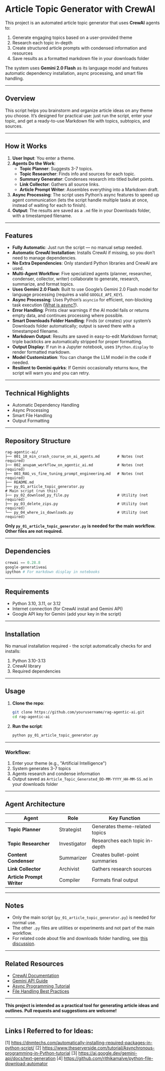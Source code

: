 # Article Topic Generator with CrewAI 

This project is an automated article topic generator that uses **CrewAI** agents to:
1. Generate engaging topics based on a user-provided theme
2. Research each topic in-depth
3. Create structured article prompts with condensed information and resources
4. Save results as a formatted markdown file in your downloads folder

The system uses **Gemini 2.0 Flash** as its language model and features automatic dependency installation, async processing, and smart file handling.

---

## Overview

This script helps you brainstorm and organize article ideas on any theme you choose. It’s designed for practical use: just run the script, enter your topic, and get a ready-to-use Markdown file with topics, subtopics, and sources.

---

## How it Works

1. **User Input**: You enter a theme.
2. **Agents Do the Work**:
   - **Topic Planner**: Suggests 3-7 topics.
   - **Topic Researcher**: Finds info and sources for each topic.
   - **Summary Generator**: Condenses research into titled bullet points.
   - **Link Collector**: Gathers all source links.
   - **Article Prompt Writer**: Assembles everything into a Markdown draft.
3. **Async Processing**: The script uses Python’s async features to speed up agent communication (lets the script handle multiple tasks at once, instead of waiting for each to finish).
4. **Output**: The results are saved as a `.md` file in your Downloads folder, with a timestamped filename.

---  

## Features

- **Fully Automatic**: Just run the script — no manual setup needed.
- **Automatic CrewAI Installation**: Installs CrewAI if missing, so you don’t need to manage dependencies.
- **No Extra Dependencies**: Only standard Python libraries and CrewAI are used.
- **Multi-Agent Workflow**: Five specialized agents (planner, researcher, condenser, collector, writer) collaborate to generate, research, summarize, and format topics.
- **Uses Gemini 2.0 Flash**: Built to use Google’s Gemini 2.0 Flash model for language processing (requires a valid `GOOGLE_API_KEY`).
- **Async Processing**: Uses Python’s `asyncio` for efficient, non-blocking task execution ([What is async?](https://www.theserverside.com/tutorial/Asynchronous-programming-in-Python-tutorial)).
- **Error Handling**: Prints clear warnings if the AI model fails or returns empty data, and continues processing where possible.
- **Smart Downloads Folder Handling**: Finds (or creates) your system’s Downloads folder automatically; output is saved there with a timestamped filename.
- **Markdown Output**: Results are saved in easy-to-edit Markdown format; triple backticks are automatically stripped for proper formatting.
- **Output Display**: If run in a Jupyter notebook, uses `IPython.display` to render formatted markdown.
- **Model Customization**: You can change the LLM model in the code if needed.
- **Resilient to Gemini quirks**: If Gemini occasionally returns `None`, the script will warn you and you can retry. 

---

## Technical Highlights
- Automatic Dependency Handling
- Async Processing
- Smart File Handling
- Output Formatting

---

## Repository Structure

```
rag-agentic-ai/
├── 001_10_min_crash_course_on_ai_agents.md        # Notes (not required)    
├── 002_anupam_workflow_on_agentic_ai.md           # Notes (not required)    
├── 003_RAG_vs_fine_tuning_prompt_engineering.md   # Notes (not required)    
├── README.md
├── py_01_article_topic_generator.py                                        # Main script (run this)
├── py_02_download_py_file.py                      # Utility (not required)
├── py_03_delete_zips.py                           # Utility (not required)
└── py_04_where_is_downloads.py                    # Utility (not required)
```

**Only `py_01_article_topic_generator.py` is needed for the main workflow. Other files are not required.**

---

## Dependencies
```python
crewai == 0.28.8
google-generativeai 
ipython # For markdown display in notebooks
```
 
---

## Requirements

- Python 3.10, 3.11, or 3.12
- Internet connection (for CrewAI install and Gemini API)
- Google API key for Gemini (add your key in the script)

---

## Installation
No manual installation required - the script automatically checks for and installs:
1. Python 3.10-3.13
2. CrewAI library
3. Required dependencies

---

## Usage

1. **Clone the repo**:
   ```bash
   git clone https://github.com/yourusername/rag-agentic-ai.git
   cd rag-agentic-ai
   ```

2. **Run the script**:
   ```bash
   python py_01_article_topic_generator.py
   ```  

---

### Workflow:
1. Enter your theme (e.g., "Artificial Intelligence")
2. System generates 3-7 topics
3. Agents research and condense information
4. Output saved as `Article_Topic_Generated_DD-MM-YYYY_HH-MM-SS.md` in your downloads folder

---

## Agent Architecture
| Agent | Role | Key Function |
|-------|------|-------------|
| **Topic Planner** | Strategist | Generates theme-related topics |
| **Topic Researcher** | Investigator | Researches each topic in-depth |
| **Content Condenser** | Summarizer | Creates bullet-point summaries |
| **Link Collector** | Archivist | Gathers research sources |
| **Article Prompt Writer** | Compiler | Formats final output |
 
---

## Notes

- Only the main script (`py_01_article_topic_generator.py`) is needed for normal use.
- The other `.py` files are utilities or experiments and not part of the main workflow.
- For related code about file and downloads folder handling, see [this discussion](https://www.perplexity.ai/search/import-os-import-zipfile-impor-E0IlKSJuSkqZHNCqtW5UIQ).

---

## Related Resources
- [CrewAI Documentation](https://docs.crewai.com)
- [Gemini API Guide](https://ai.google.dev)
- [Async Programming Tutorial](https://www.theserverside.com/tutorial/Asynchronous-programming-in-Python-tutorial)
- [File Handling Best Practices](https://dnmttechs.com/automatically-installing-required-packages-in-python-script/)

---  

**This project is intended as a practical tool for generating article ideas and outlines. Pull requests and suggestions are welcome!**

---

## Links I Referred to for Ideas:

[1] https://dnmtechs.com/automatically-installing-required-packages-in-python-script/
[2] https://www.theserverside.com/tutorial/Asynchronous-programming-in-Python-tutorial
[3] https://ai.google.dev/gemini-api/docs/text-generation 
[4] https://github.com/rithikamalve/python-file-download-automator 
